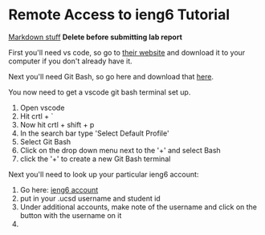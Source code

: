 # Remote Access to ieng6 Tutorial

[Markdown stuff](https://commonmark.org/help/) **Delete before submitting lab report**

First you'll need vs code, so go to [their website](https://code.visualstudio.com/) and download it to your computer if you don't already have it.

Next you'll need Git Bash, so go here and download that [here](https://gitforwindows.org/).

You now need to get a vscode git bash terminal set up.
1. Open vscode
2. Hit crtl + `
3. Now hit crtl + shift + p
4. In the search bar type 'Select Default Profile'
5. Select Git Bash
6. Click on the drop down menu next to the '+' and select Bash
7. click the '+' to create a new Git Bash terminal

Next you'll need to look up your particular ieng6 account:
1. Go here: [ieng6 account](https://sdacs.ucsd.edu/~icc/index.php)
2. put in your .ucsd username and student id
3. Under additional accounts, make note of the username and click on the button with the username on it
4. 
